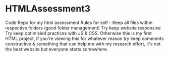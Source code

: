 # HTMLAssessment3
Code Repo for my html assessment
Rules for self - 
Keep all files within respective folders (good folder management)
Try keep website responsive
Try keep optimisied practices with JS & CSS.
Otherwise 
this is my first HTML project, if you're viewing this for whatever reason try keep comments constructive & something that can help me with my research effort, it's not the best website but everyone starts somewhere.
